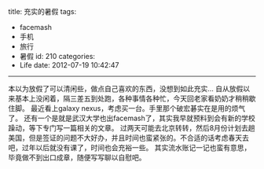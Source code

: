 title: 充实的暑假
tags:
  - facemash
  - 手机
  - 旅行
  - 暑假
id: 210
categories:
  - Life
date: 2012-07-19 10:42:47
---

本以为放假了可以清闲些，做点自己喜欢的东西，没想到如此充实...
自从放假以来基本上没闲着，隔三差五到处跑，各种事情各种忙，今天回老家看奶奶才稍稍歇住脚。
最近看上galaxy nexus，考虑买一台。手里那个破宏碁实在是用的烦气了。
还有一个是就是武汉大学也出facemash了，其实我早就预料到会有新的学校躁动，等下专门写一篇相关的文章。
过两天可能去北京转转，然后8月份计划去趟美国，但是签证的问题不大好办，并且时间也蛮紧张的。不合适的话考虑春天去吧，过年以后就没有课了，时间也会充裕一些。
其实流水账记一记也蛮有意思，毕竟做不到出口成章，随便写写聊以自慰吧。